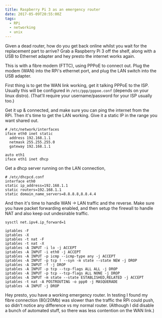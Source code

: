 ```yaml
---
title: Raspberry Pi 3 as an emergency router
date: 2017-05-09T20:55:00Z
tags:
  - RPi
  - networking
  - unix
---
```


Given a dead router, how do you get back online whilst you wait for the replacement part to arrive? Grab a Raspberry Pi 3 off the shelf, along with a USB to Ethernet adapter and hey presto the internet works again.

This is with a fibre modem (FTTC), using PPPoE to connect out. Plug the modem (WAN) into the RPi's ethernet port, and plug the LAN switch into the USB adapter.

First thing is to get the WAN link working, get it talking PPPoE to the ISP. Usually this will be configured in `/etc/ppp/pppoe.conf` (depends on your linux distro). (That'll require your username/password for your ISP usually too.)

Get it up & connected, and make sure you can ping the internet from the RPi. Then it's time to get the LAN working. Give it a static IP in the range you want shared out.

```
# /etc/network/interfaces
iface eth0 inet static
  address 192.168.1.1
  netmask 255.255.255.0
  gateway 192.168.1.1

auto eth1
iface eth1 inet dhcp
```

Get a dhcp server running on the LAN connection, 

```
# /etc/dhcpcd.conf
interface eth0
static ip_address=192.168.1.1
static routers=192.168.1.1
static domain_name_servers=8.8.8.8,8.8.4.4
```

And then it's time to handle WAN -> LAN traffic and the reverse. Make sure you have packet forwarding enabled, and then setup the firewall to handle NAT and also keep out undesirable traffic.

```shell
sysctl net.ipv4.ip_forward=1

iptables -F
iptables -X
iptables -t nat -F
iptables -t nat -X
iptables -A INPUT -i lo -j ACCEPT
iptables -A INPUT -i eth0 -j ACCEPT
iptables -A INPUT -p icmp --icmp-type any -j ACCEPT
iptables -A INPUT -p tcp ! --syn -m state --state NEW -j DROP
iptables -A INPUT -f -j DROP
iptables -A INPUT -p tcp --tcp-flags ALL ALL -j DROP
iptables -A INPUT -p tcp --tcp-flags ALL NONE -j DROP
iptables -A INPUT -m state --state ESTABLISHED,RELATED -j ACCEPT
iptables -t nat -A POSTROUTING -o ppp0 -j MASQUERADE
iptables -A INPUT -j DROP
```

Hey presto, you have a working emergency router. In testing I found my fibre connection (80/20Mb) was slower than the traffic the RPi could push, so didn't notice any difference vs my normal router. (Although I did disable a bunch of automated stuff, so there was less contention on the WAN link.)
